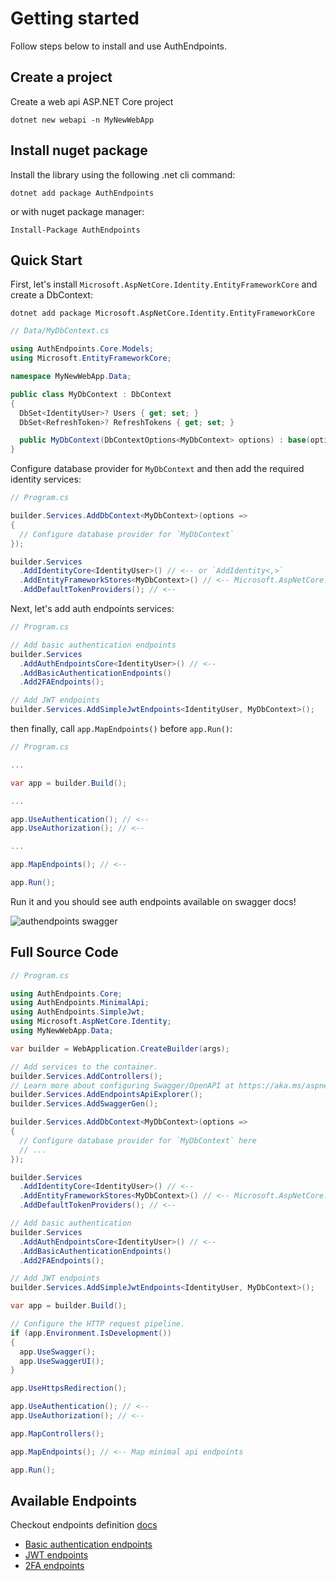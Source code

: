 # Getting started

Follow steps below to install and use AuthEndpoints.

## Create a project

Create a web api ASP.NET Core project

```
dotnet new webapi -n MyNewWebApp
```


## Install nuget package
Install the library using the following .net cli command:

```
dotnet add package AuthEndpoints
```

or with nuget package manager:

```
Install-Package AuthEndpoints
```


## Quick Start

First, let's install `Microsoft.AspNetCore.Identity.EntityFrameworkCore` and create a DbContext:

```
dotnet add package Microsoft.AspNetCore.Identity.EntityFrameworkCore
```

```cs
// Data/MyDbContext.cs

using AuthEndpoints.Core.Models;
using Microsoft.EntityFrameworkCore;

namespace MyNewWebApp.Data;

public class MyDbContext : DbContext
{
  DbSet<IdentityUser>? Users { get; set; }
  DbSet<RefreshToken>? RefreshTokens { get; set; }

  public MyDbContext(DbContextOptions<MyDbContext> options) : base(options) { }
}
```

Configure database provider for `MyDbContext` and then add the required identity services:

```cs
// Program.cs

builder.Services.AddDbContext<MyDbContext>(options => 
{ 
  // Configure database provider for `MyDbContext`
});

builder.Services
  .AddIdentityCore<IdentityUser>() // <-- or `AddIdentity<,>`
  .AddEntityFrameworkStores<MyDbContext>() // <-- Microsoft.AspNetCore.Identity.EntityFrameworkCore
  .AddDefaultTokenProviders(); // <--
```

Next, let's add auth endpoints services:

```cs
// Program.cs

// Add basic authentication endpoints
builder.Services
  .AddAuthEndpointsCore<IdentityUser>() // <-- 
  .AddBasicAuthenticationEndpoints()
  .Add2FAEndpoints();

// Add JWT endpoints
builder.Services.AddSimpleJwtEndpoints<IdentityUser, MyDbContext>();
```

then finally, call `app.MapEndpoints()` before `app.Run()`:

```cs
// Program.cs

...

var app = builder.Build();

...

app.UseAuthentication(); // <--
app.UseAuthorization(); // <--

...

app.MapEndpoints(); // <--

app.Run();
```

Run it and you should see auth endpoints available on swagger docs!

![authendpoints swagger](https://i.imgur.com/VCuIazI.png "authendpoints swagger")


## Full Source Code

```cs
// Program.cs

using AuthEndpoints.Core;
using AuthEndpoints.MinimalApi;
using AuthEndpoints.SimpleJwt;
using Microsoft.AspNetCore.Identity;
using MyNewWebApp.Data;

var builder = WebApplication.CreateBuilder(args);

// Add services to the container.
builder.Services.AddControllers();
// Learn more about configuring Swagger/OpenAPI at https://aka.ms/aspnetcore/swashbuckle
builder.Services.AddEndpointsApiExplorer();
builder.Services.AddSwaggerGen();

builder.Services.AddDbContext<MyDbContext>(options => 
{ 
  // Configure database provider for `MyDbContext` here
  // ...
});

builder.Services
  .AddIdentityCore<IdentityUser>() // <--
  .AddEntityFrameworkStores<MyDbContext>() // <-- Microsoft.AspNetCore.Identity.EntityFrameworkCore
  .AddDefaultTokenProviders(); // <--

// Add basic authentication
builder.Services
  .AddAuthEndpointsCore<IdentityUser>() // <-- 
  .AddBasicAuthenticationEndpoints()
  .Add2FAEndpoints();

// Add JWT endpoints
builder.Services.AddSimpleJwtEndpoints<IdentityUser, MyDbContext>();

var app = builder.Build();

// Configure the HTTP request pipeline.
if (app.Environment.IsDevelopment())
{
  app.UseSwagger();
  app.UseSwaggerUI();
}

app.UseHttpsRedirection();

app.UseAuthentication(); // <--
app.UseAuthorization(); // <--

app.MapControllers();

app.MapEndpoints(); // <-- Map minimal api endpoints

app.Run();
```


## Available Endpoints
Checkout endpoints definition [docs](endpoints/definitions.md)

- [Basic authentication endpoints](endpoints/basic-authentication.md)
- [JWT endpoints](endpoints/jwt.md)
- [2FA endpoints](endpoints/2fa.md)
